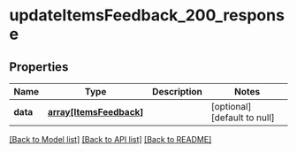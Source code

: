 # updateItemsFeedback_200_response

## Properties
Name | Type | Description | Notes
------------ | ------------- | ------------- | -------------
**data** | [**array[ItemsFeedback]**](ItemsFeedback.md) |  | [optional] [default to null]

[[Back to Model list]](../README.md#documentation-for-models) [[Back to API list]](../README.md#documentation-for-api-endpoints) [[Back to README]](../README.md)


